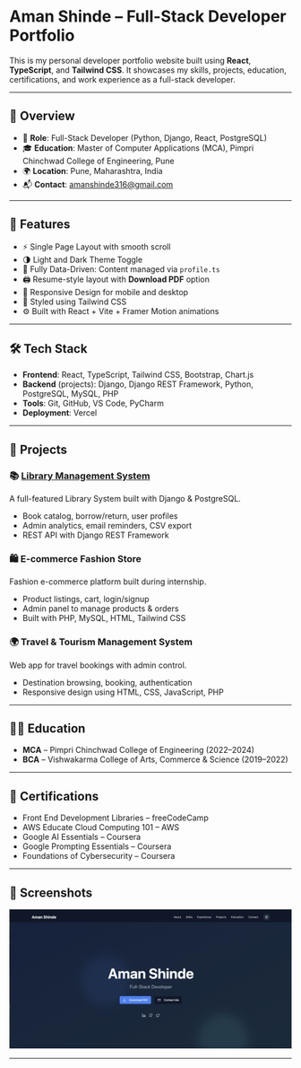 # Aman Shinde – Full-Stack Developer Portfolio

This is my personal developer portfolio website built using **React**, **TypeScript**, and **Tailwind CSS**. It showcases my skills, projects, education, certifications, and work experience as a full-stack developer.

---

## 📌 Overview

- 🎯 **Role**: Full-Stack Developer (Python, Django, React, PostgreSQL)
- 🎓 **Education**: Master of Computer Applications (MCA), Pimpri Chinchwad College of Engineering, Pune
- 🌍 **Location**: Pune, Maharashtra, India
- 📬 **Contact**: amanshinde316@gmail.com

---

## 🚀 Features

- ⚡ Single Page Layout with smooth scroll
- 🌗 Light and Dark Theme Toggle
- 🧠 Fully Data-Driven: Content managed via `profile.ts`
- 🖨️ Resume-style layout with **Download PDF** option
- 📱 Responsive Design for mobile and desktop
- 🎨 Styled using Tailwind CSS
- ⚙️ Built with React + Vite + Framer Motion animations

---

## 🛠️ Tech Stack

- **Frontend**: React, TypeScript, Tailwind CSS, Bootstrap, Chart.js
- **Backend** (projects): Django, Django REST Framework, Python, PostgreSQL, MySQL, PHP
- **Tools**: Git, GitHub, VS Code, PyCharm
- **Deployment**: Vercel

---

## 💼 Projects

### 📚 [Library Management System](https://amanshinde.pythonanywhere.com)
A full-featured Library System built with Django & PostgreSQL.

- Book catalog, borrow/return, user profiles
- Admin analytics, email reminders, CSV export
- REST API with Django REST Framework

### 🛍️ E-commerce Fashion Store
Fashion e-commerce platform built during internship.

- Product listings, cart, login/signup
- Admin panel to manage products & orders
- Built with PHP, MySQL, HTML, Tailwind CSS

### 🌍 Travel & Tourism Management System
Web app for travel bookings with admin control.

- Destination browsing, booking, authentication
- Responsive design using HTML, CSS, JavaScript, PHP

---

## 🧑‍🎓 Education

- **MCA** – Pimpri Chinchwad College of Engineering (2022–2024)
- **BCA** – Vishwakarma College of Arts, Commerce & Science (2019–2022)

---

## 📄 Certifications

- Front End Development Libraries – freeCodeCamp
- AWS Educate Cloud Computing 101 – AWS
- Google AI Essentials – Coursera
- Google Prompting Essentials – Coursera
- Foundations of Cybersecurity – Coursera

---

## 📸 Screenshots

![Homepage Screenshot](https://raw.githubusercontent.com/amanshinde1/aman-shinde-portfolio/main/Homepage.png)  


---
